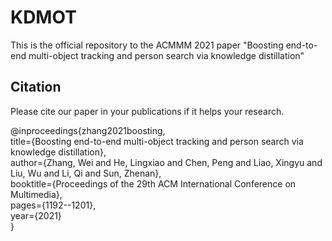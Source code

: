# KDMOT
This is the official repository to the ACMMM 2021 paper "Boosting end-to-end multi-object tracking and person search via knowledge distillation"

## Citation
Please cite our paper in your publications if it helps your research.

@inproceedings{zhang2021boosting,  
  title={Boosting end-to-end multi-object tracking and person search via knowledge distillation},  
  author={Zhang, Wei and He, Lingxiao and Chen, Peng and Liao, Xingyu and Liu, Wu and Li, Qi and Sun, Zhenan},  
  booktitle={Proceedings of the 29th ACM International Conference on Multimedia},  
  pages={1192--1201},  
  year={2021}  
}
